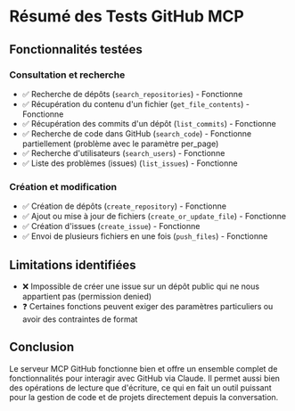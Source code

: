 # Résumé des Tests GitHub MCP

## Fonctionnalités testées

### Consultation et recherche
- ✅ Recherche de dépôts (`search_repositories`) - Fonctionne
- ✅ Récupération du contenu d'un fichier (`get_file_contents`) - Fonctionne
- ✅ Récupération des commits d'un dépôt (`list_commits`) - Fonctionne
- ✅ Recherche de code dans GitHub (`search_code`) - Fonctionne partiellement (problème avec le paramètre per_page)
- ✅ Recherche d'utilisateurs (`search_users`) - Fonctionne
- ✅ Liste des problèmes (issues) (`list_issues`) - Fonctionne

### Création et modification
- ✅ Création de dépôts (`create_repository`) - Fonctionne
- ✅ Ajout ou mise à jour de fichiers (`create_or_update_file`) - Fonctionne
- ✅ Création d'issues (`create_issue`) - Fonctionne
- ✅ Envoi de plusieurs fichiers en une fois (`push_files`) - Fonctionne

## Limitations identifiées
- ❌ Impossible de créer une issue sur un dépôt public qui ne nous appartient pas (permission denied)
- ❓ Certaines fonctions peuvent exiger des paramètres particuliers ou avoir des contraintes de format

## Conclusion
Le serveur MCP GitHub fonctionne bien et offre un ensemble complet de fonctionnalités pour interagir avec GitHub via Claude. Il permet aussi bien des opérations de lecture que d'écriture, ce qui en fait un outil puissant pour la gestion de code et de projets directement depuis la conversation.
